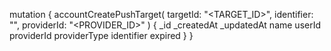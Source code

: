 mutation {
    accountCreatePushTarget(
        targetId: "<TARGET_ID>",
        identifier: "<IDENTIFIER>",
        providerId: "<PROVIDER_ID>"
    ) {
        _id
        _createdAt
        _updatedAt
        name
        userId
        providerId
        providerType
        identifier
        expired
    }
}
